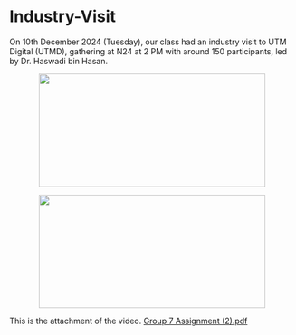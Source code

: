 # Industry-Visit
On 10th December 2024 (Tuesday), our class had an industry visit to UTM Digital (UTMD), gathering at N24 at 2 PM with around 150 participants, led by Dr. Haswadi bin Hasan.
<p align="center">
  <img src = "https://github.com/user-attachments/assets/6817673b-863b-4c71-a113-a71696556363" width="400" height="200"/>
</p>

<p align="center">
  <img src = "https://github.com/user-attachments/assets/6817673b-863b-4c71-a113-a71696556363" width="400" height="200"/>
</p>

This is the attachment of the video. [Group 7 Assignment (2).pdf](https://github.com/user-attachments/files/17880228/Group.7.Assignment.2.pdf)
